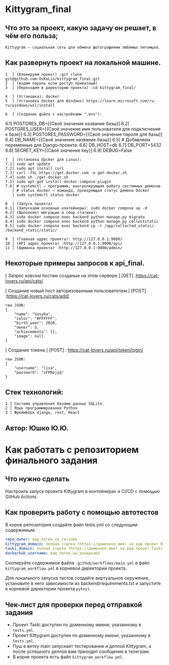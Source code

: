 # Kittygram_final
## Что это за проект, какую задачу он решает, в чём его польза;
```
Kittygram — социальная сеть для обмена фотографиями любимых питомцев.
```

## Как развернуть проект на локальной машине.
```
1  ] (Клонируем проект) :git clone git@github.com:OsKaLis/kittygram_final.git
2  ] (водим пароль если доступ приватный)
3  ] (Переходим в директорию проекта) :cd kittygram_final/

4  ] (Установка): docker
5  ] (Установка docker для Windows) https://learn.microsoft.com/ru-ru/windows/wsl/install

6  ] (Создание файла с настройками ".env"):
```
6.1] POSTGRES_DB=[{Своё значение название базы}]
6.2] POSTGRES_USER=[{Своё значение имя пользователя для подключения к базе}]
6.3] POSTGRES_PASSWORD=[{Своё значение пароля для базы}]
6.4] DB_NAME=[{Своё значение название базы}]
6.5] # Добавляем переменные для Django-проекта:
6.6] DB_HOST=db
6.7] DB_PORT=5432
6.8] SECRET_KEY=[{Своё значение key}]
6.9] DEBUG=False
```
7  ] (Установка dpcker для Linux): 
7.1] sudo apt update
7.2] sudo apt install curl
7.3] curl -fSL https://get.docker.com -o get-docker.sh 
7.4] sudo sh ./get-docker.sh
7.5] sudo apt-get install docker-compose-plugin 
7.6] # systemctl — программа, контролирующая работу системных демонов
   ] # status docker — команда, проверяющая статус демона Docker
   ] sudo systemctl status docker 

8  ] (Запуск проекта)
8.1] (Запускаем основные контейнеры): sudo docker compose up -d
8.2] (Выполняет миграции и сбор статики):
8.3] sudo docker compose exec backend python manage.py migrate
8.4] sudo docker compose exec backend python manage.py collectstatic
8.5] sudo docker compose exec backend cp -r /app/collected_static/. /backend_static/static/

9  ] (Главная адрес проекта): http://127.0.0.1:9000/
10 ] (API адрес проекта) :http://127.0.0.1:9000/api/
11 ] (Админка проекта) :http://127.0.0.1:9000/admin/
```

## Некоторые примеры запросов к api_final.

[ Запрос ковсем постам созданые на этом сервере.]
[GET] :https://cat-lovers.ru/api/cats/

[ Создание новый пост авторизованным пользователем.]
[POST] :https://cat-lovers.ru/cats/add/
```
rew JSON:
{
    "name": "Vasyka",
    "color": "#FFFFFF",
    "birth_year": 2020,
    "owner": 5,
    "achievements": [],
    "image": null
}
```

[ Создание токена.]
[POST] : https://cat-lovers.ru/api/token/login/
```
rew JSON:
{
    "username": "lisa",
    "password": "sFPRojyq"
}
```

## Cтек технологий:
```
1 ] Cистема управления базами данных SQLite
2 ] Язык программирования Python
3 ] Фреймворк django, rest, React
```

## Автор: Юшко Ю.Ю.


#  Как работать с репозиторием финального задания

## Что нужно сделать

Настроить запуск проекта Kittygram в контейнерах и CI/CD с помощью GitHub Actions

## Как проверить работу с помощью автотестов

В корне репозитория создайте файл tests.yml со следующим содержимым:
```yaml
repo_owner: ваш_логин_на_гитхабе
kittygram_domain: полная ссылка (https://доменное_имя) на ваш проект Kittygram
taski_domain: полная ссылка (https://доменное_имя) на ваш проект Taski
dockerhub_username: ваш_логин_на_докерхабе
```

Скопируйте содержимое файла `.github/workflows/main.yml` в файл `kittygram_workflow.yml` в корневой директории проекта.

Для локального запуска тестов создайте виртуальное окружение, установите в него зависимости из backend/requirements.txt и запустите в корневой директории проекта `pytest`.

## Чек-лист для проверки перед отправкой задания

- Проект Taski доступен по доменному имени, указанному в `tests.yml`.
- Проект Kittygram доступен по доменному имени, указанному в `tests.yml`.
- Пуш в ветку main запускает тестирование и деплой Kittygram, а после успешного деплоя вам приходит сообщение в телеграм.
- В корне проекта есть файл `kittygram_workflow.yml`.
